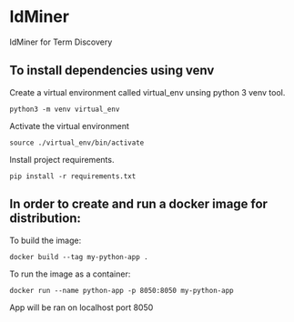 # IdMiner

IdMiner for Term Discovery

## To install dependencies using venv

Create a virtual environment called virtual_env unsing python 3 venv tool.

`python3 -m venv virtual_env`

Activate the virtual environment

`source ./virtual_env/bin/activate`

Install project requirements.

`pip install -r requirements.txt`

## In order to create and run a docker image for distribution:

To build the image:

`docker build --tag my-python-app .`

To run the image as a container:

`docker run --name python-app -p 8050:8050 my-python-app`

App will be ran on localhost port 8050